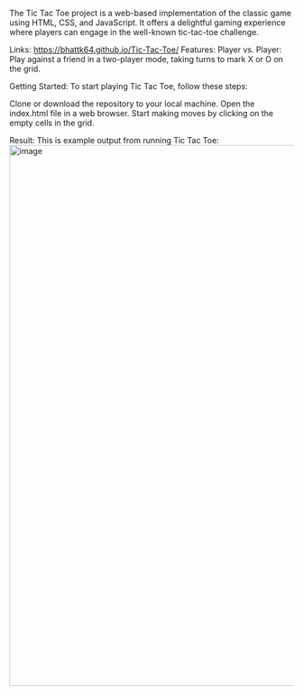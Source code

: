 The Tic Tac Toe project is a web-based implementation of the classic game using HTML, CSS, and JavaScript. It offers a delightful gaming experience where players can engage in the well-known tic-tac-toe challenge.

Links:
https://bhattk64.github.io/Tic-Tac-Toe/
Features:
Player vs. Player: Play against a friend in a two-player mode, taking turns to mark X or O on the grid.

Getting Started:
To start playing Tic Tac Toe, follow these steps:

Clone or download the repository to your local machine.
Open the index.html file in a web browser.
Start making moves by clicking on the empty cells in the grid.

Result:
This is example output from running Tic Tac Toe:
<img width="960" alt="image" src="https://github.com/bhattk64/Tic-Tac-Toe/assets/114309808/63e597f4-115a-4f9a-8ace-1efaa815ada0">
